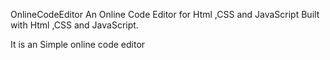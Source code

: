OnlineCodeEditor
An Online Code Editor for Html ,CSS and JavaScript Built with Html ,CSS and JavaScript.

It is an Simple online code editor
